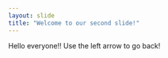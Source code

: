 ```yaml
---
layout: slide
title: "Welcome to our second slide!"
---
```

Hello everyone!!
Use the left arrow to go back!
